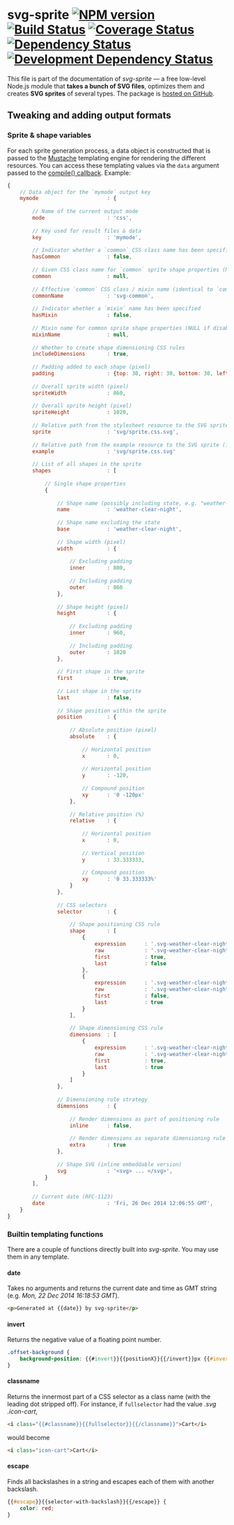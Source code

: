 svg-sprite [![NPM version][npm-image]][npm-url] [![Build Status][travis-image]][travis-url] [![Coverage Status][coveralls-image]][coveralls-url] [![Dependency Status][depstat-image]][depstat-url] [![Development Dependency Status][devdepstat-image]][devdepstat-url]
==========

This file is part of the documentation of *svg-sprite* — a free low-level Node.js module that **takes a bunch of SVG files**, optimizes them and creates **SVG sprites** of several types. The package is [hosted on GitHub](https://github.com/jkphl/svg-sprite).


Tweaking and adding output formats
----------------------------------

### Sprite & shape variables

For each sprite generation process, a data object is constructed that is passed to the [Mustache](http://mustache.github.io/) templating engine for rendering the different resources. You can access these templating values via the `data` argument passed to the [compile() callback](api.md#svgspritercompile-config--callback-). Example:  

```javascript
{  
	// Data object for the `mymode` output key
	mymode						: {
	
		// Name of the current output mode
		mode					: 'css',
		
		// Key used for result files & data
		key						: 'mymode',
		
		// Indicator whether a `common` CSS class name has been specified
		hasCommon				: false,
		
		// Given CSS class name for `common` sprite shape properties (NULL if disabled)
		common					: null,
		
		// Effective `common` CSS class / mixin name (identical to `common`, defaulting to 'svg-common' if disabled)
		commonName				: 'svg-common',
		
		// Indicator whether a `mixin` name has been specified
		hasMixin				: false,
		
		// Mixin name for common sprite shape properties (NULL if disabled)
		mixinName				: null,
		
		// Whether to create shape dimensioning CSS rules 
		includeDimensions		: true,
		
		// Padding added to each shape (pixel)
		padding					: {top: 30, right: 30, bottom: 30, left: 30},
		
		// Overall sprite width (pixel)
		spriteWidth				: 860,
		
		// Overall sprite height (pixel)
		spriteHeight			: 1020,
		
		// Relative path from the stylesheet resource to the SVG sprite
		sprite					: 'svg/sprite.css.svg',
		
		// Relative path from the example resource to the SVG sprite (if configured)
		example					: 'svg/sprite.css.svg'
		
		// List of all shapes in the sprite
		shapes					: [
		
			// Single shape properties
			{  
			
				// Shape name (possibly including state, e.g. "weather-clear-night~hover")
				name			: 'weather-clear-night',
				
				// Shape name excluding the state
				base			: 'weather-clear-night',
				
				// Shape width (pixel)
				width			: {  
					
					// Excluding padding
					inner		: 800,
					
					// Including padding
					outer		: 860
				},
				
				// Shape height (pixel)
				height			: {
				
					// Excluding padding
					inner		: 960,
					
					// Including padding
					outer		: 1020
				},
				
				// First shape in the sprite
				first			: true,
				
				// Last shape in the sprite
				last			: false,
				
				// Shape position within the sprite
				position		: {  
				
					// Absolute position (pixel)
					absolute	: {
					
						// Horizontal position  
						x		: 0,
						
						// Horizontal position
						y		: -120,
						
						// Compound position
						xy		: '0 -120px'
					},
					
					// Relative position (%)
					relative	: { 
						
						// Horizontal position  
						x		: 0,
						
						// Vertical position
						y		: 33.333333,
						
						// Compound position
						xy		: '0 33.333333%'
					}
				},
				
				// CSS selectors
				selector		: {
				
					// Shape positioning CSS rule
					shape		: [  
						{  
							expression		: '.svg-weather-clear-night',
							raw				: '.svg-weather-clear-night',
							first			: true,									// First selector expression
							last			: false
						},
						{  
							expression		: '.svg-weather-clear-night\\:regular',
							raw				: '.svg-weather-clear-night:regular',	// Unescaped version
							first			: false,
							last			: true									// Last selector expression
						}
					],
					
					// Shape dimensioning CSS rule
					dimensions	: [  
						{  
							expression		: '.svg-weather-clear-night-dims',
							raw				: '.svg-weather-clear-night-dims',
							first			: true,									// First selector expression
							last			: true									// Last selector expression
						}
					]
				},
				
				// Dimensioning rule strategy
				dimensions		: {  
				
					// Render dimensions as part of positioning rule
					inline		: false,
					
					// Render dimensions as separate dimensioning rule
					extra		: true
				},
				
				// Shape SVG (inline embeddable version)
				svg				: '<svg> ... </svg>',
			}
		],
		
		// Current date (RFC-1123)
		date					: 'Fri, 26 Dec 2014 12:06:55 GMT',
	}
}
```


### Builtin templating functions

There are a couple of functions directly built into *svg-sprite*. You may use them in any template.

#### date

Takes no arguments and returns the current date and time as GMT string (e.g. *Mon, 22 Dec 2014 16:18:53 GMT*).

```html
<p>Generated at {{date}} by svg-sprite</p>
```

#### invert

Returns the negative value of a floating point number.

```css
.offset-background {
	background-position: {{#invert}}{{positionX}}{{/invert}}px {{#invert}}{{positionY}}{{/invert}}px;
}
```

#### classname

Returns the innermost part of a CSS selector as a class name (with the leading dot stripped off). For instance, if `fullselector` had the value *.svg .icon-cart*,

```html
<i class="{{#classname}}{{fullselector}}{{/classname}}">Cart</i>
```

would become

```html
<i class="icon-cart">Cart</i>
```

#### escape

Finds all backslashes in a string and escapes each of them with another backslash. 

```css
{{#escape}}{{selector-with-backslash}}{{/escape}} {
	color: red;
}
```


[npm-url]: https://npmjs.org/package/svg-sprite
[npm-image]: https://badge.fury.io/js/svg-sprite.png

[travis-url]: http://travis-ci.org/jkphl/svg-sprite
[travis-image]: https://secure.travis-ci.org/jkphl/svg-sprite.png

[coveralls-url]: https://coveralls.io/r/jkphl/svg-sprite
[coveralls-image]: https://img.shields.io/coveralls/jkphl/svg-sprite.svg

[depstat-url]: https://david-dm.org/jkphl/svg-sprite#info=dependencies
[depstat-image]: https://david-dm.org/jkphl/svg-sprite.svg
[devdepstat-url]: https://david-dm.org/jkphl/svg-sprite#info=devDependencies
[devdepstat-image]: https://david-dm.org/jkphl/svg-sprite/dev-status.svg